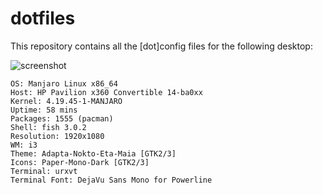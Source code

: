 # dotfiles

This repository contains all the [dot]config files for the
following desktop:

![screenshot](https://github.com/arindas/dotfiles/blob/master/Pictures/screenshots/2019-06-09_12:23:36.png)

```
OS: Manjaro Linux x86_64
Host: HP Pavilion x360 Convertible 14-ba0xx
Kernel: 4.19.45-1-MANJARO
Uptime: 58 mins
Packages: 1555 (pacman)
Shell: fish 3.0.2
Resolution: 1920x1080
WM: i3
Theme: Adapta-Nokto-Eta-Maia [GTK2/3]
Icons: Paper-Mono-Dark [GTK2/3]
Terminal: urxvt
Terminal Font: DejaVu Sans Mono for Powerline
```
